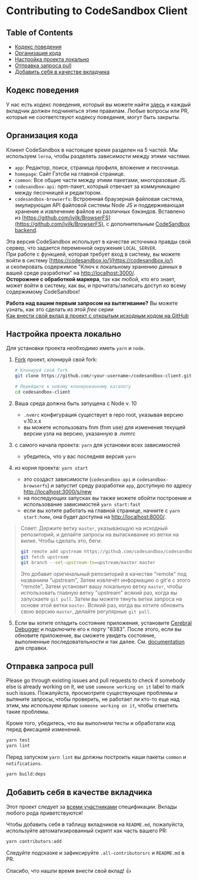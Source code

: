 # Contributing to CodeSandbox Client

## Table of Contents

- [Кодекс поведения](#code-of-conduct)
- [Организация кода](#code-organization)
- [Настройка проекта локально](#setting-up-the-project-locally)
- [Отправка запроса pull](#submitting-a-pull-request)
- [Добавить себя в качестве вкладчика](#add-yourself-as-a-contributor)

## Кодекс поведения

У нас есть кодекс поведения, который вы можете найти [здесь](./CODE_OF_CONDUCT.md) и каждый вкладчик должен подчиняться этим правилам. 
Любые вопросы или PR, которые не соответствуют кодексу поведения, могут быть закрыты.

## Организация кода

Клиент CodeSandbox в настоящее время разделен на 5 частей. Мы используем `lerna`, чтобы
разделять зависимости между этими частями.

- `app`: Редактор, поиск, страница профиля, вложение и песочница.
- `homepage`: Сайт Гэтсби на главной странице.
- `common`: Все общие части между этими пакетами, многоразовые JS.
- `codesandbox-api`: npm-пакет, который отвечает за коммуникацию
  между песочницей и редактором.
- `codesandbox-browserfs`: Встроенная браузерная файловая система, эмулирующая API файловой системы Node JS 
и поддерживающая хранение и извлечение файлов из различных бэкэндов. 
Вставлено из [https://github.com/jvilk/BrowserFS](https://github.com/jvilk/BrowserFS), 
с дополнительным [CodeSandbox backend](https://github.com/codesandbox/codesandbox-client/blob/master/standalone-packages/codesandbox-browserfs/src/backend/CodeSandboxFS.ts).

Эта версия CodeSandbox использует в качестве источника правды свой сервер, что задается переменной окружения `LOCAL_SERVER`.  
При работе с функцией, которая требует вход в систему, вы можете войти в систему [https://codesandbox.io/](https://codesandbox.io/)  
и скопировать содержимое "Ключ к локальному хранению данных в вашей среде разработки" на [http://localhost:3000/](http://localhost:3000/).  
**Осторожнее с обработкой маркера**, так как любой, кто его знает, может войти в систему, как вы, и прочитать/записать доступ ко всему содержимому CodeSandbox!

**Работа над вашим первым запросом на вытягивание?** Вы можете узнать, как это сделать из этой _free_ серии  
[Как внести свой вклад в проект с открытым исходным кодом на GitHub](https://egghead.io/series/how-to-contribute-to-an-open-source-project-on-github)

## Настройка проекта локально

Для установки проекта необходимо иметь `yarn` и `node`.

1.  [Fork](https://help.github.com/articles/fork-a-repo/) проект, клонируй свой fork:

    ```sh
    # Клонируй свой fork
    git clone https://github.com/<your-username>/codesandbox-client.git

    # Перейдите к новому клонированному каталогу
    cd codesandbox-client
    ```

2.  Ваша среда должна быть запущена с Node v. 10
    - `.nvmrc` конфигурация существует в repo root, указывая версию v.10.x.x
    - вы можете использовать fnm (fnm use) для изменения текущей версии узла на версию, указанную в .nvmrc
3.  с самого начала проекта: `yarn` для установки всех зависимостей
    - убедитесь, что у вас последняя версия `yarn`
4.  из корня проекта: `yarn start`
    - это создаст зависимости (`codesandbox-api` и `codesandbox-browserfs`) и запустит среду разработки `app`, 
    доступную по адресу [http://localhost:3000/s/new](http://localhost:3000/s/new) 
    - на последующих запусках вы также можете обойти построение и использование зависимостей
      `yarn start:fast`
    - если вы хотите работать на главной странице, начните с `yarn start:home`, она будет доступна на [http://localhost:8000/](http://localhost:8000/).

> Совет: Держите ветку `master`, указывающую на исходный репозиторий, и делайте запросы на вытаскивание из ветки на вилке. Чтобы сделать это, беги:
> ```sh
> git remote add upstream https://github.com/codesandbox/codesandbox-client.git
> git fetch upstream
> git branch --set-upstream-to=upstream/master master
> ```
> Это добавит оригинальный репозиторий в качестве "remote" под названием "upstream", 
> Затем извлечёт информацию о git'е с этого "remote", 
> Затем установит вашу локальную ветку `master`, чтобы использовать главную ветку "upstream" всякий раз, когда вы запускаете `git pull`. 
> Затем вы можете тянуть ветки запроса на основе этой ветки `master`. 
> Всякий раз, когда вы хотите обновить свою версию `master`, делайте регулярные `git pull`.

 
5. Если вы хотите отладить состояние приложения, установите [Cerebral Debugger](https://github.com/cerebral/cerebral-debugger/releases) и подключите его к порту "8383".            После этого, если вы обновите приложение, вы сможете увидеть состояние, выполненные последовательности и так далее. 
   См. [documentation](https://cerebraljs.com/docs/introduction/devtools.html) для справки.

## Отправка запроса pull

Please go through existing issues and pull requests to check if somebody else is
already working on it, we use `someone working on it` label to mark such issues.
Пожалуйста, просмотрите существующие проблемы и вытяните запросы, чтобы проверить, не работает ли кто-то еще над этим, мы используем ярлык `someone working on it`, чтобы отметить такие проблемы.

Кроме того, убедитесь, что вы выполнили тесты и обработали код перед фиксацией изменений.

```sh
yarn test
yarn lint
```

Перед запуском `yarn lint` вы должны построить наши пакеты `common` и `notifications`.

```sh
yarn build:deps
```

## Добавить себя в качестве вкладчика

Этот проект следует за [всеми участниками](https://github.com/all-contributors/all-contributors) спецификации. Вклады любого рода приветствуются!

Чтобы добавить себя в таблицу вкладчиков на `README.md`, пожалуйста, используйте автоматизированный скрипт как часть вашего PR:

```sh
yarn contributors:add
```

Следуйте подсказке и зафиксируйте `.all-contributorsrc` и `README.md` в PR.

Спасибо, что нашли время внести свой вклад! 👍
